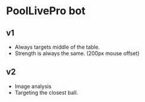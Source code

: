 # PoolLivePro bot

## v1
- Always targets middle of the table.
- Strength is always the same. (200px mouse offset)

## v2
- Image analysis
- Targeting the closest ball.
